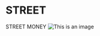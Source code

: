 # STREET
STREET MONEY
![This is an image](https://modfxmarket.com/news/wp-content/uploads/2021/06/98A91115-DA97-4E92-84AD-8440B1A8DAF4.jpeg)
